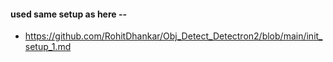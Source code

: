 #### used same setup as here -- 
- https://github.com/RohitDhankar/Obj_Detect_Detectron2/blob/main/init_setup_1.md
